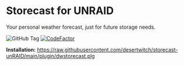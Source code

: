 # Storecast for UNRAID

Your personal weather forecast, just for future storage needs.

![GitHub Tag](https://img.shields.io/github/v/tag/desertwitch/storecast-unRAID?label=release&color=peru)
[![CodeFactor](https://www.codefactor.io/repository/github/desertwitch/storecast-unraid/badge)](https://www.codefactor.io/repository/github/desertwitch/storecast-unraid)

**Installation:** https://raw.githubusercontent.com/desertwitch/storecast-unRAID/main/plugin/dwstorecast.plg
